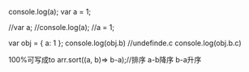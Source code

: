 console.log(a);
var a = 1;

//var a;
//console.log(a);
//a = 1;


var obj = { a: 1 };
console.log(obj.b)
//undefinde.c
console.log(obj.b.c)

100%可写成to
arr.sort((a, b)=> b-a);//排序  a-b降序 b-a升序
